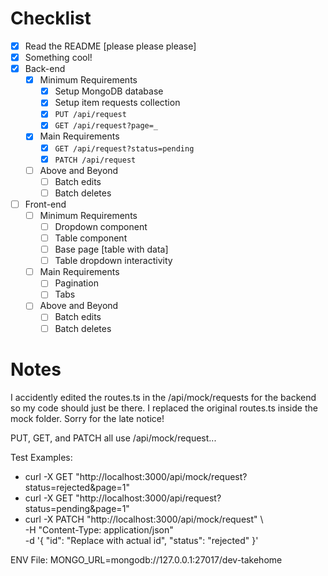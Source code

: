 # Checklist

<!-- Make sure you fill out this checklist with what you've done before submitting! -->

- [x] Read the README [please please please]
- [x] Something cool!
- [x] Back-end
  - [x] Minimum Requirements
    - [x] Setup MongoDB database
    - [x] Setup item requests collection
    - [x] `PUT /api/request`
    - [x] `GET /api/request?page=_`
  - [x] Main Requirements
    - [x] `GET /api/request?status=pending`
    - [x] `PATCH /api/request`
  - [ ] Above and Beyond
    - [ ] Batch edits
    - [ ] Batch deletes
- [ ] Front-end
  - [ ] Minimum Requirements
    - [ ] Dropdown component
    - [ ] Table component
    - [ ] Base page [table with data]
    - [ ] Table dropdown interactivity
  - [ ] Main Requirements
    - [ ] Pagination
    - [ ] Tabs
  - [ ] Above and Beyond
    - [ ] Batch edits
    - [ ] Batch deletes

# Notes

<!-- Notes go here -->
I accidently edited the routes.ts in the /api/mock/requests for the backend so my code should just be there. I replaced the original routes.ts inside the mock folder. Sorry for the late notice!

PUT, GET, and PATCH all use /api/mock/request...

Test Examples:
- curl -X GET "http://localhost:3000/api/mock/request?status=rejected&page=1"
- curl -X GET "http://localhost:3000/api/request?status=pending&page=1"
- curl -X PATCH "http://localhost:3000/api/mock/request" \  
-H "Content-Type: application/json" \
-d '{
"id": "Replace with actual id",
"status": "rejected"
}'

ENV File:
MONGO_URL=mongodb://127.0.0.1:27017/dev-takehome
